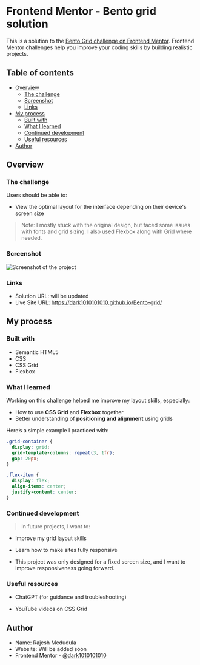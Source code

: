 # Frontend Mentor - Bento grid solution

This is a solution to the [Bento Grid challenge on Frontend Mentor](https://www.frontendmentor.io/challenges/bento-grid-RMydElrlOj). Frontend Mentor challenges help you improve your coding skills by building realistic projects.

## Table of contents

- [Overview](#overview)
  - [The challenge](#the-challenge)
  - [Screenshot](#screenshot)
  - [Links](#links)
- [My process](#my-process)
  - [Built with](#built-with)
  - [What I learned](#what-i-learned)
  - [Continued development](#continued-development)
  - [Useful resources](#useful-resources)
- [Author](#author)

## Overview

### The challenge

Users should be able to:

- View the optimal layout for the interface depending on their device's screen size

> Note: I mostly stuck with the original design, but faced some issues with fonts and grid sizing. I also used Flexbox along with Grid where needed.

### Screenshot

![Screenshot of the project](./screenshot.png)


### Links

- Solution URL: will be updated
- Live Site URL: https://dark1010101010.github.io/Bento-grid/

## My process

### Built with

- Semantic HTML5
- CSS
- CSS Grid
- Flexbox

### What I learned

Working on this challenge helped me improve my layout skills, especially:

- How to use **CSS Grid** and **Flexbox** together
- Better understanding of **positioning and alignment** using grids

Here’s a simple example I practiced with:

```css
.grid-container {
  display: grid;
  grid-template-columns: repeat(3, 1fr);
  gap: 20px;
}

.flex-item {
  display: flex;
  align-items: center;
  justify-content: center;
}
```

### Continued development

> In future projects, I want to:

- Improve my grid layout skills
- Learn how to make sites fully responsive

- This project was only designed for a fixed screen size, and I want to improve responsiveness going forward.

### Useful resources

- ChatGPT (for guidance and troubleshooting)

- YouTube videos on CSS Grid

## Author

- Name: Rajesh Medudula
- Website: Will be added soon
- Frontend Mentor - [@dark1010101010](https://www.frontendmentor.io/profile/dark1010101010)

